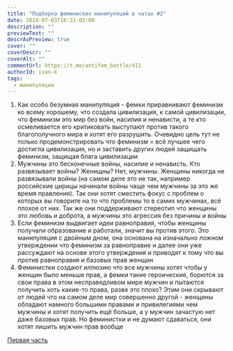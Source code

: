 ```yaml
---
title: "Подборка феминиских манипуляций в чатах #2"
date: 2024-07-03T16:31-03:00
description: ""
previewText: ""
descrAsPreview: true
cover: ""
coverDescr: ""
coverAlt: ""
commentUrl: https://t.me/antifem_battle/411
authorId: ivan-k
tags:
  - манипуляции
---
```

1. Как особо безумная манипуляция - фемки приравнивают феминизм ко всему хорошему, что создала цивилизация, к самой цивилизации, что феминизм это мир без войн, насилия и ненависти, а те кто осмеливается его критиковать выступают против такого благополучного мира и хотят его разрушить. Очевидно цель тут не только продемонстрировать что феминизм = всё лучшее чего достигла цивилизация, но и заставить других людей защищать феминизм, защищая блага цивилизации
2. Мужчины это бесконечные войны, насилие и ненависть. Кто развязывает войны? Женищны? Нет, мужчины. Женщины никогда не развязывали войны (на самом деле это не так, например российские цирицы начинали войны чаще чем мужчины за это же время правления). Так они хотят сместить фокус с проблем о которых вы говорите на то что проблемы то в самих мужчинах, всё плохое от них. Так же они поддерживают стереотип что женщины это любовь и доброта, а мужчины это агрессия без причины и войны
3. Если феминизм выдвигает идеи равноправия, чтобы женщины получали образование и работали, значит вы против этого. Это манипуляция с двойным дном, она основана на изначально ложном утверждении что феминизм за равноправие и далее они уже рассуждают на основе этого утверждения и приводят к тому что вы против равноправия и базовых прав женщин
4. Феминистки создают иллюзию что все мужчины хотят чтобы у женщин было меньше прав, а фемки такие героические, борются за свои права в этом несправедливом мире мужчин и пытаются получить хоть какие-то права, разве это плохо? Этим они скрывают от людей что на самом деле мир совершенно другой - женщины обладают намного большими правами и привилегиями чем мужчины и хотят получить ещё больше, а у мужчин зачастую нет даже базовых прав. Но феминистки и не думают сдаваться, они хотят лишить мужчин прав вообще

[Первая часть](./2024-a-selection-of-feminist-manipulations-in-chat-rooms-1)
